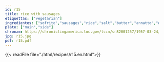 ```yaml
---
id: r15
title: rice with sausages
etiquettas: ["vegetarian"]
ingredientes: ["sofrito","sausages","rice","salt","butter","annatto","water"]
plato: ["main","side"]
chronam: https://chroniclingamerica.loc.gov/lccn/sn82001257/1957-03-24/ed-1/seq-5/
jpg: r15.jpg
pdf: r15.pdf
---
```


{{< readFile file="./html/recipes/r15.en.html">}}